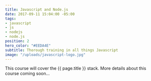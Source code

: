 ```yaml
---
title: Javascript and Node.js
date: 2017-09-11 15:04:00 -05:00
tags:
- javascript
- js
- nodejs
- node.js
position: 2
hero_color: "#EEDA4E"
subtitle: Thorough training in all things Javascript
image: "/uploads/javascript-logo.jpg"
---
```


This course will cover the {{ page.title }} stack. More details about this course coming soon...